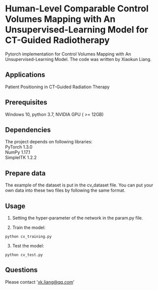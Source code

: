 # Human-Level Comparable Control Volumes Mapping with An Unsupervised-Learning Model for CT-Guided Radiotherapy

Pytorch implementation for Control Volumes Mapping with An Unsupervised-Learning Model.
The code was written by Xiaokun Liang.

## Applications
Patient Positioning in CT-Guided Radiation Therapy

## Prerequisites
Windows 10, python 3.7, NVIDIA GPU ( >= 12GB)

## Dependencies
The project depends on following libraries:  
PyTorch 1.3.0  
NumPy 1.17.1  
SimpleITK 1.2.2

## Prepare data
The example of the dataset is put in the cv_dataset file. You can put your own data into these two files by following the same format. 

## Usage
1. Setting the hyper-parameter of the network in the param.py file.

2. Train the model: 
```
python cv_training.py
```

3. Test the model:
```
python cv_test.py
```

## Questions
Please contact 'xk.liang@qq.com'
